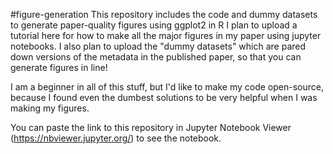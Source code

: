 #figure-generation
This repository includes the code and dummy datasets to generate paper-quality figures using ggplot2 in R
I plan to upload a tutorial here for how to make all the major figures in my paper using jupyter notebooks.
I also plan to upload the "dummy datasets" which are pared down versions of the metadata in the published paper, so that you can generate figures in line!

I am a beginner in all of this stuff, but I'd like to make my code open-source, because I found even the dumbest solutions to be very helpful when I was making my figures.  

You can paste the link to this repository in Jupyter Notebook Viewer (https://nbviewer.jupyter.org/) to see the notebook. 
